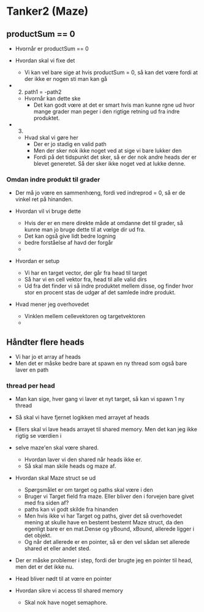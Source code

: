 # Tanker2 (Maze)


## productSum == 0

- Hvornår er productSum == 0
- Hvordan skal vi fixe det
  - Vi kan vel bare sige at hvis productSum = 0, så kan det vœre fordi at der ikke er nogen sti man kan gå

- 2. path1 = -path2
  - Hvornår kan dette ske
    - Det kan godt vœre at det er smart hvis man kunne rgne ud hvor mange grader man peger i den rigtige retning ud fra indre produktet.
- 3.
  - Hvad skal vi gøre her
    - Der er jo stadig en valid path
    - Men der sker nok ikke noget ved at sige vi bare lukker den
    - Fordi på det tidspunkt det sker, så er der nok andre heads der er blevet generetet. Så der sker ikke noget ved at lukke denne.



### Omdan indre produkt til grader

- Der må jo vœre en sammenhœng, fordi ved indreprod = 0, så er de vinkel ret på hinanden.

- Hvordan vil vi bruge dette
  - Hvis der er en mere direkte måde at omdanne det til grader, så kunne man jo bruge dette til at vœlge dir ud fra.
  - Det kan også give lidt bedre logning
  - bedre forståelse af havd der forgår
  - 
- Hvordan er setup
  - Vi har en target vector, der går fra head til target
  - Så har vi en cell vektor fra, head til alle valid dirs
  - Ud fra det finder vi så indre produktet mellem disse, og finder hvor stor en procent stas de udgør af det samlede indre produkt.

- Hvad mener jeg overhovedet
  - Vinklen mellem cellevektoren og targetvektoren
  - 

## Håndter flere heads

- Vi har jo et array af heads
- Men det er måske bedre bare at spawn en ny thread som også bare laver en path

### thread per head

- Man kan sige, hver gang vi laver et nyt target, så kan vi spawn 1 ny thread
- Så skal vi have fjernet logikken med arrayet af heads
- Ellers skal vi lave heads arrayet til shared memory. Men det kan jeg ikke rigtig se vœrdien i

- selve maze'en skal vœre shared.
  - Hvordan laver vi den shared når heads ikke er.
  - Så skal man skile heads og maze af.

- Hvordan skal Maze struct se ud
  - Spørgsmålet er om target og paths skal vœre i den
  - Bruger vi Target field fra maze. Eller bliver den i forvejen bare givet med fra siden af?
  - paths kan vi godt skilde fra hinanden
  - Men hvis ikke vi har Target og paths, giver det så overhovedet mening at skulle have en bestemt bestemt Maze struct, da den egenligt bare er en mat.Dense og yBound, xBound, allerede ligger i det objekt.
  - Og når det allerede er en pointer, så er den vel sådan set allerede shared et eller andet sted.

- Der er måske problemer i step, fordi der brugte jeg en pointer til head, men det er det ikke nu.

- Head bliver nødt til at vœre en pointer

- Hvordan sikre vi access til shared memory
  - Skal nok have noget semaphore.
